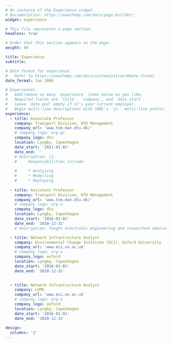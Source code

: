 ```yaml
---
# An instance of the Experience widget.
# Documentation: https://wowchemy.com/docs/page-builder/
widget: experience

# This file represents a page section.
headless: true

# Order that this section appears on the page.
weight: 40

title: Experience
subtitle:

# Date format for experience
#   Refer to https://wowchemy.com/docs/customization/#date-format
date_format: Jan 2006

# Experiences.
#   Add/remove as many `experience` items below as you like.
#   Required fields are `title`, `company`, and `date_start`.
#   Leave `date_end` empty if it's your current employer.
#   Begin multi-line descriptions with YAML's `|2-` multi-line prefix.
experience:
  - title: Associate Professor
    company: Transport Division, DTU Management
    company_url: 'www.tnm.man.dtu.dk/'
    # company_logo: org-gc
    company_logo: dtu
    location: Lyngby, Copenhagen
    date_start: '2021-01-01'
    date_end: ''
    # description: |2-
    #     Responsibilities include:
        
    #     * Analysing
    #     * Modelling
    #     * Deploying
        
  - title: Assistant Professor
    company: Transport Division, DTU Management 
    company_url: 'www.tnm.man.dtu.dk/'
    # company_logo: org-x
    company_logo: dtu
    location: Lyngby, Copenhagen
    date_start: '2016-01-01'
    date_end: '2020-12-31'
    # description: Taught electronic engineering and researched semiconductor physics.

  - title: Network Infrastructure Analyst
    company: Environmental Change Institute (ECI), Oxford University
    company_url: 'www.eci.ox.ac.uk'
    # company_logo: org-x
    company_logo: oxford
    location: Lyngby, Copenhagen
    date_start: '2016-01-01'
    date_end: '2020-12-31'
  

  - title: Network Infrastructure Analyst
    company: LUMS
    company_url: 'www.eci.ox.ac.uk'
    # company_logo: org-x
    company_logo: oxford
    location: Lyngby, Copenhagen
    date_start: '2016-01-01'
    date_end: '2020-12-31'
  
design:
  columns: '2'
---
```

